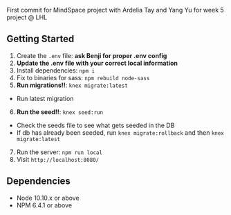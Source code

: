 First commit for MindSpace project with Ardelia Tay and Yang Yu for week 5 project @ LHL

## Getting Started

1. Create the `.env` file: **ask Benji for proper .env config**
2. **Update the .env file with your correct local information**
3. Install dependencies: `npm i`
4. Fix to binaries for sass: `npm rebuild node-sass`
5. **Run migrations!!**: `knex migrate:latest`
  - Run latest migration
6. **Run the seed!!**: `knex seed:run`
  - Check the seeds file to see what gets seeded in the DB
  - If db has already been seeded, run `knex migrate:rollback` and then `knex migrate:latest`
7. Run the server: `npm run local`
8. Visit `http://localhost:8080/`

## Dependencies

- Node 10.10.x or above
- NPM 6.4.1 or above
